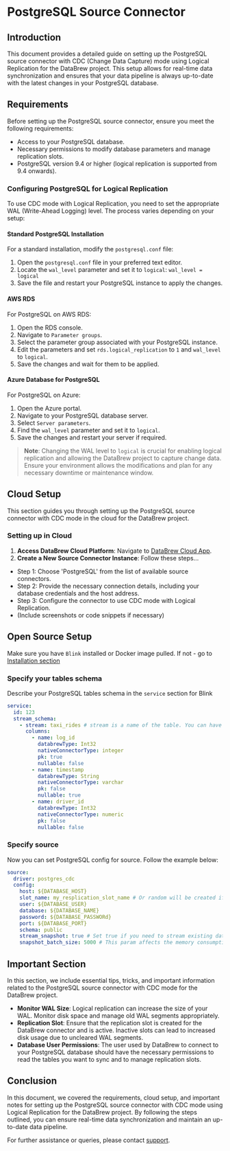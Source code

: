 # PostgreSQL Source Connector

## Introduction

This document provides a detailed guide on setting up the PostgreSQL source connector with CDC (Change Data Capture) mode using Logical Replication for the DataBrew project. This setup allows for real-time data synchronization and ensures that your data pipeline is always up-to-date with the latest changes in your PostgreSQL database.

## Requirements

Before setting up the PostgreSQL source connector, ensure you meet the following requirements:

- Access to your PostgreSQL database.
- Necessary permissions to modify database parameters and manage replication slots.
- PostgreSQL version 9.4 or higher (logical replication is supported from 9.4 onwards).

### Configuring PostgreSQL for Logical Replication

To use CDC mode with Logical Replication, you need to set the appropriate WAL (Write-Ahead Logging) level. The process varies depending on your setup:

#### Standard PostgreSQL Installation

For a standard installation, modify the `postgresql.conf` file:

1. Open the `postgresql.conf` file in your preferred text editor.
2. Locate the `wal_level` parameter and set it to `logical`: `wal_level = logical`
3. Save the file and restart your PostgreSQL instance to apply the changes.

#### AWS RDS

For PostgreSQL on AWS RDS:

1. Open the RDS console.
2. Navigate to `Parameter groups`.
3. Select the parameter group associated with your PostgreSQL instance.
4. Edit the parameters and set `rds.logical_replication` to `1` and `wal_level` to `logical`.
5. Save the changes and wait for them to be applied.

#### Azure Database for PostgreSQL

For PostgreSQL on Azure:

1. Open the Azure portal.
2. Navigate to your PostgreSQL database server.
3. Select `Server parameters`.
4. Find the `wal_level` parameter and set it to `logical`.
5. Save the changes and restart your server if required.

> **Note**: Changing the WAL level to `logical` is crucial for enabling logical replication and allowing the DataBrew project to capture change data. Ensure your environment allows the modifications and plan for any necessary downtime or maintenance window.

## Cloud Setup

This section guides you through setting up the PostgreSQL source connector with CDC mode in the cloud for the DataBrew project.

### Setting up in Cloud

1. **Access DataBrew Cloud Platform**: Navigate to [DataBrew Cloud App](https://app.databrew.tech).
2. **Create a New Source Connector Instance**: Follow these steps...
- Step 1: Choose 'PostgreSQL' from the list of available source connectors.
- Step 2: Provide the necessary connection details, including your database credentials and the host address.
- Step 3: Configure the connector to use CDC mode with Logical Replication.
- (Include screenshots or code snippets if necessary)

## Open Source Setup
Make sure you have `Blink` installed or Docker image pulled.
If not - go to [Installation section](Installation.md)

### Specify your tables schema
Describe your PostgreSQL tables schema in the `service` section for Blink

```yaml
service:
  id: 123
  stream_schema:
    - stream: taxi_rides # stream is a name of the table. You can have a multiple tables streamed at the same time
      columns:
        - name: log_id
          databrewType: Int32
          nativeConnectorType: integer
          pk: true
          nullable: false
        - name: timestamp
          databrewType: String
          nativeConnectorType: varchar
          pk: false
          nullable: true
        - name: driver_id
          databrewType: Int32
          nativeConnectorType: numeric
          pk: false
          nullable: false
```

### Specify source
Now you can set PostgreSQL config for source. Follow the example below:

```yaml
source:
  driver: postgres_cdc
  config:
    host: ${DATABASE_HOST}
    slot_name: my_resplication_slot_name # Or random will be created if not specified
    user: ${DATABASE_USER}
    database: ${DATABASE_NAME}
    password: ${DATABASE_PASSWORd}
    port: ${DATABASE_PORT}
    schema: public
    stream_snapshot: true # Set true if you need to stream existing data first
    snapshot_batch_size: 5000 # This param affects the memory consumption of the blink instance.
```

## Important Section

In this section, we include essential tips, tricks, and important information related to the PostgreSQL source connector with CDC mode for the DataBrew project.

- **Monitor WAL Size**: Logical replication can increase the size of your WAL. Monitor disk space and manage old WAL segments appropriately.
- **Replication Slot**: Ensure that the replication slot is created for the DataBrew connector and is active. Inactive slots can lead to increased disk usage due to uncleared WAL segments.
- **Database User Permissions**: The user used by DataBrew to connect to your PostgreSQL database should have the necessary permissions to read the tables you want to sync and to manage replication slots.

## Conclusion

In this document, we covered the requirements, cloud setup, and important notes for setting up the PostgreSQL source connector with CDC mode using Logical Replication for the DataBrew project. By following the steps outlined, you can ensure real-time data synchronization and maintain an up-to-date data pipeline.

For further assistance or queries, please contact [support](mailto:support@databrew.tech).
